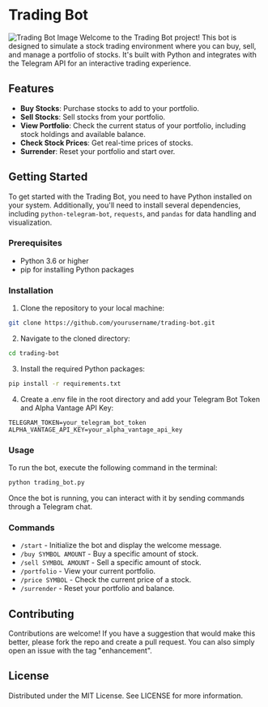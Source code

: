 # Trading Bot

![Trading Bot Image](trading_bot_img.png)
Welcome to the Trading Bot project! This bot is designed to simulate a stock trading environment where you can buy, sell, and manage a portfolio of stocks. It's built with Python and integrates with the Telegram API for an interactive trading experience.

## Features

- **Buy Stocks**: Purchase stocks to add to your portfolio.
- **Sell Stocks**: Sell stocks from your portfolio.
- **View Portfolio**: Check the current status of your portfolio, including stock holdings and available balance.
- **Check Stock Prices**: Get real-time prices of stocks.
- **Surrender**: Reset your portfolio and start over.

## Getting Started

To get started with the Trading Bot, you need to have Python installed on your system. Additionally, you'll need to install several dependencies, including `python-telegram-bot`, `requests`, and `pandas` for data handling and visualization.

### Prerequisites

- Python 3.6 or higher
- pip for installing Python packages

### Installation

1. Clone the repository to your local machine:
```bash
git clone https://github.com/yourusername/trading-bot.git
```

2. Navigate to the cloned directory:
```bash
cd trading-bot
```

3. Install the required Python packages:
```bash
pip install -r requirements.txt
```

4. Create a .env file in the root directory and add your Telegram Bot Token and Alpha Vantage API Key:

```
TELEGRAM_TOKEN=your_telegram_bot_token
ALPHA_VANTAGE_API_KEY=your_alpha_vantage_api_key
```

### Usage

To run the bot, execute the following command in the terminal:
```bash
python trading_bot.py
```

Once the bot is running, you can interact with it by sending commands through a Telegram chat.

### Commands

- `/start` - Initialize the bot and display the welcome message.
- `/buy SYMBOL AMOUNT` - Buy a specific amount of stock.
- `/sell SYMBOL AMOUNT` - Sell a specific amount of stock.
- `/portfolio` - View your current portfolio.
- `/price SYMBOL` - Check the current price of a stock.
- `/surrender` - Reset your portfolio and balance.

## Contributing

Contributions are welcome! If you have a suggestion that would make this better, please fork the repo and create a pull request. You can also simply open an issue with the tag "enhancement".

## License

Distributed under the MIT License. See LICENSE for more information.